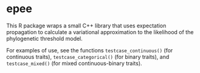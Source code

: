 # epee
This R package wraps a small C++ library that uses expectation propagation to calculate a variational approximation to the likelihood of the phylogenetic threshold model.

For examples of use, see the functions `testcase_continuous()` (for continuous traits), `testcase_categorical()` (for binary traits), and `testcase_mixed()` (for mixed continuous-binary traits).
